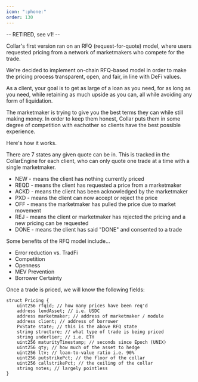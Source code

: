 ```yaml
---
icon: ":phone:"
order: 130
---
```


-- RETIRED, see v1! --

Collar's first version ran on an RFQ (request-for-quote) model, where users requested pricing from a network of marketmakers who compete for the trade.

We're decided to implement on-chain RFQ-based model in order to make the pricing process transparent, open, and fair, in line with DeFi values.

As a client, your goal is to get as large of a loan as you need, for as long as you need, while retaining as much upside as you can, all while avoiding any form of liquidation. 

The marketmaker is trying to give you the best terms they can while still making money. In order to keep them honest, Collar puts them in some degree of competition with eachother so clients have the best possible experience.

Here's how it works.

There are 7 states any given quote can be in. This is tracked in the CollarEngine for each client, who can only quote one trade at a time with a single marketmaker.

* NEW - means the client has nothing currently priced
* REQD - means the client has requested a price from a marketmaker
* ACKD - means the client has been acknowledged by the marketmaker
* PXD - means the client can now accept or reject the price
* OFF - means the marketmaker has pulled the price due to market movement
* REJ - means the client or marketmaker has rejected the pricing and a new pricing can be requested
* DONE - means the client has said "DONE" and consented to a trade

Some benefits of the RFQ model include...

* Error reduction vs. TradFi
* Competition
* Openness
* MEV Prevention
* Borrower Certainty

Once a trade is priced, we will know the following fields:

```solidity
struct Pricing {
    uint256 rfqid; // how many prices have been req'd
    address lendAsset; // i.e. USDC
    address marketmaker; // address of marketmaker / module
    address client; // address of borrower
    PxState state; // this is the above RFQ state
    string structure; // what type of trade is being priced
    string underlier; // i.e. ETH
    uint256 maturityTimestamp; // seconds since Epoch (UNIX)
    uint256 qty; // how much of the asset to hedge
    uint256 ltv; // loan-to-value ratio i.e. 90%
    uint256 putstrikePct; // the floor of the collar
    uint256 callstrikePct; // the ceiling of the collar
    string notes; // largely pointless
}
```